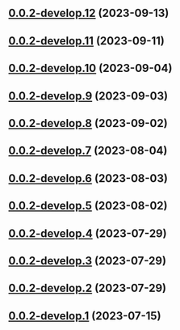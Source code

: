 ## [0.0.2-develop.12](https://git.lumeweb.com/LumeWeb/resolver-module-handshake/compare/v0.0.2-develop.11...v0.0.2-develop.12) (2023-09-13)

## [0.0.2-develop.11](https://git.lumeweb.com/LumeWeb/resolver-module-handshake/compare/v0.0.2-develop.10...v0.0.2-develop.11) (2023-09-11)

## [0.0.2-develop.10](https://git.lumeweb.com/LumeWeb/resolver-module-handshake/compare/v0.0.2-develop.9...v0.0.2-develop.10) (2023-09-04)

## [0.0.2-develop.9](https://git.lumeweb.com/LumeWeb/resolver-module-handshake/compare/v0.0.2-develop.8...v0.0.2-develop.9) (2023-09-03)

## [0.0.2-develop.8](https://git.lumeweb.com/LumeWeb/resolver-module-handshake/compare/v0.0.2-develop.7...v0.0.2-develop.8) (2023-09-02)

## [0.0.2-develop.7](https://git.lumeweb.com/LumeWeb/resolver-module-handshake/compare/v0.0.2-develop.6...v0.0.2-develop.7) (2023-08-04)

## [0.0.2-develop.6](https://git.lumeweb.com/LumeWeb/resolver-module-handshake/compare/v0.0.2-develop.5...v0.0.2-develop.6) (2023-08-03)

## [0.0.2-develop.5](https://git.lumeweb.com/LumeWeb/resolver-module-handshake/compare/v0.0.2-develop.4...v0.0.2-develop.5) (2023-08-02)

## [0.0.2-develop.4](https://git.lumeweb.com/LumeWeb/resolver-module-handshake/compare/v0.0.2-develop.3...v0.0.2-develop.4) (2023-07-29)

## [0.0.2-develop.3](https://git.lumeweb.com/LumeWeb/resolver-module-handshake/compare/v0.0.2-develop.2...v0.0.2-develop.3) (2023-07-29)

## [0.0.2-develop.2](https://git.lumeweb.com/LumeWeb/resolver-module-handshake/compare/v0.0.2-develop.1...v0.0.2-develop.2) (2023-07-29)

## [0.0.2-develop.1](https://git.lumeweb.com/LumeWeb/resolver-module-handshake/compare/v0.0.1...v0.0.2-develop.1) (2023-07-15)
